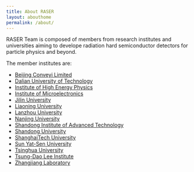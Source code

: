 ```yaml
---
title: About RASER
layout: abouthome
permalink: /about/
---
```



RASER Team is composed of members from research institutes and universities aiming to develope radiation hard semiconductor detectors for particle physics and beyond. 

The member institutes are:

- [Beijing Conveyi Limited](http://www.conveyi.com) 
- [Dalian University of Technology](https://www.dlut.edu.cn) 
- [Institute of High Energy Physics](http://www.ihep.cas.cn)
- [Institute of Microelectronics](http://www.ime.cas.cn)
- [Jilin University](https://www.jlu.edu.cn)
- [Liaoning University](https://www.lnu.edu.cn)
- [Lanzhou University](https://www.lzu.edu.cn)
- [Nanjing University](https://www.nju.edu.cn)
- [Shandong Institute of Advanced Technology](https://www.iat.cn)
- [Shandong University](https://www.sdu.edu.cn)
- [ShanghaiTech University](https://www.shanghaitech.edu.cn)
- [Sun Yat-Sen University](https://www.sysu.edu.cn)
- [Tsinghua University](https://www.tsinghua.edu.cn) 
- [Tsung-Dao Lee Institute](https://tdli.sjtu.edu.cn) 
- [Zhangjiang Laboratory](https://www.zjlab.ac.cn)



    
